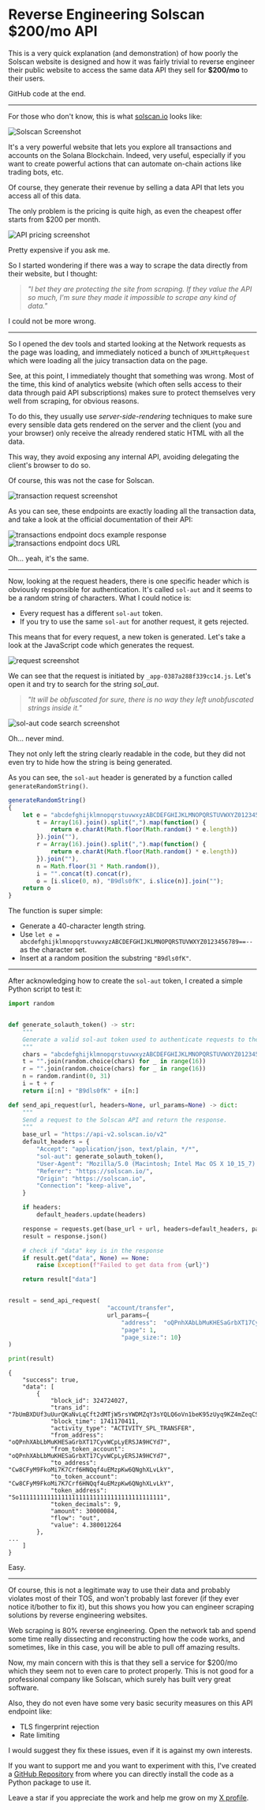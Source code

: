 # Reverse Engineering Solscan $200/mo API

This is a very quick explanation (and demonstration) of how poorly the Solscan website is designed and how it was fairly trivial to reverse engineer their public website to access the same data API they sell for **$200/mo** to their users.

GitHub code at the end.

---

For those who don't know, this is what [solscan.io](https://solscan.io/) looks like:

![Solscan Screenshot](/assets/solscan-screenshot-1.jpg)

It's a very powerful website that lets you explore all transactions and accounts on the Solana Blockchain. Indeed, very useful, especially if you want to create powerful actions that can automate on-chain actions like trading bots, etc.

Of course, they generate their revenue by selling a data API that lets you access all of this data.

The only problem is the pricing is quite high, as even the cheapest offer starts from $200 per month.

![API pricing screenshot](/assets/Screenshot%202025-03-05%20at%2012.32.51.png)

Pretty expensive if you ask me.

So I started wondering if there was a way to scrape the data directly from their website, but I thought:

> *"I bet they are protecting the site from scraping. If they value the API so much, I'm sure they made it impossible to scrape any kind of data."*

I could not be more wrong.

---

So I opened the dev tools and started looking at the Network requests as the page was loading, and immediately noticed a bunch of `XMLHttpRequest` which were loading all the juicy transaction data on the page.

See, at this point, I immediately thought that something was wrong. Most of the time, this kind of analytics website (which often sells access to their data through paid API subscriptions) makes sure to protect themselves very well from scraping, for obvious reasons.

To do this, they usually use *server-side-rendering* techniques to make sure every sensible data gets rendered on the server and the client (you and your browser) only receive the already rendered static HTML with all the data.

This way, they avoid exposing any internal API, avoiding delegating the client's browser to do so.

Of course, this was not the case for Solscan.

![transaction request screenshot](/assets/Screenshot%202025-03-05%20at%2012.50.41.png)

As you can see, these endpoints are exactly loading all the transaction data, and take a look at the official documentation of their API:

![transactions endpoint docs example response](/assets/Screenshot%202025-03-05%20at%2012.57.25.png)
![transactions endpoint docs URL](/assets/Screenshot%202025-03-05%20at%2012.58.23.png)

Oh... yeah, it's the same.

---

Now, looking at the request headers, there is one specific header which is obviously responsible for authentication. It's called `sol-aut` and it seems to be a random string of characters. What I could notice is:

- Every request has a different `sol-aut` token.
- If you try to use the same `sol-aut` for another request, it gets rejected.

This means that for every request, a new token is generated. Let's take a look at the JavaScript code which generates the request.

![request screenshot](/assets/Screenshot%202025-03-05%20at%2012.54.21.png)

We can see that the request is initiated by `_app-0387a288f339cc14.js`. Let's open it and try to search for the string *sol_aut*.

> *"It will be obfuscated for sure, there is no way they left unobfuscated strings inside it."*

![sol-aut code search screenshot](/assets/Screenshot%202025-03-05%20at%2013.10.31.png)

Oh... never mind.

They not only left the string clearly readable in the code, but they did not even try to hide how the string is being generated.

As you can see, the `sol-aut` header is generated by a function called `generateRandomString()`.

```javascript
generateRandomString()
{
    let e = "abcdefghijklmnopqrstuvwxyzABCDEFGHIJKLMNOPQRSTUVWXYZ0123456789==--",
        t = Array(16).join().split(",").map(function() {
            return e.charAt(Math.floor(Math.random() * e.length))
        }).join(""),
        r = Array(16).join().split(",").map(function() {
            return e.charAt(Math.floor(Math.random() * e.length))
        }).join(""),
        n = Math.floor(31 * Math.random()),
        i = "".concat(t).concat(r),
        o = [i.slice(0, n), "B9dls0fK", i.slice(n)].join("");
    return o
}
```

The function is super simple:

- Generate a 40-character length string.
- Use `let e = abcdefghijklmnopqrstuvwxyzABCDEFGHIJKLMNOPQRSTUVWXYZ0123456789==--` as the character set.
- Insert at a random position the substring `"B9dls0fK"`.

---

After acknowledging how to create the `sol-aut` token, I created a simple Python script to test it:

```python
import random


def generate_solauth_token() -> str:
    """
    Generate a valid sol-aut token used to authenticate requests to the Solscan API.
    """
    chars = "abcdefghijklmnopqrstuvwxyzABCDEFGHIJKLMNOPQRSTUVWXYZ0123456789==--"
    t = "".join(random.choice(chars) for _ in range(16))
    r = "".join(random.choice(chars) for _ in range(16))
    n = random.randint(0, 31)
    i = t + r
    return i[:n] + "B9dls0fK" + i[n:]

def send_api_request(url, headers=None, url_params=None) -> dict:
    """
    Send a request to the Solscan API and return the response.
    """
    base_url = "https://api-v2.solscan.io/v2"
    default_headers = {
        "Accept": "application/json, text/plain, */*",
        "sol-aut": generate_solauth_token(),
        "User-Agent": "Mozilla/5.0 (Macintosh; Intel Mac OS X 10_15_7) AppleWebKit/537.36 (KHTML, like Gecko) Chrome/119.0.0.0 Safari/537.36",
        "Referer": "https://solscan.io/",
        "Origin": "https://solscan.io",
        "Connection": "keep-alive",
    }

    if headers:
        default_headers.update(headers)

    response = requests.get(base_url + url, headers=default_headers, params=url_params)
    result = response.json()

    # check if "data" key is in the response
    if result.get("data", None) == None:
        raise Exception(f"Failed to get data from {url}")

    return result["data"]


result = send_api_request(
                            "account/transfer", 
                            url_params={
                                "address":  "oQPnhXAbLbMuKHESaGrbXT17CyvWCpLyERSJA9HCYd7", 
                                "page": 1, 
                                "page_size:": 10}
)

print(result)

```

```console
{
    "success": true,
    "data": [
        {
            "block_id": 324724027,
            "trans_id": "7bUmBXDUf3uUurQKaNvLqCft2dMTjW5rsYWDMZqY3sYQLQ6oVn1beK95zUyq9KZ4mZeqCS3BEJ53BFvwLX7cNy8",
            "block_time": 1741170411,
            "activity_type": "ACTIVITY_SPL_TRANSFER",
            "from_address": "oQPnhXAbLbMuKHESaGrbXT17CyvWCpLyERSJA9HCYd7",
            "from_token_account": "oQPnhXAbLbMuKHESaGrbXT17CyvWCpLyERSJA9HCYd7",
            "to_address": "Cw8CFyM9FkoMi7K7Crf6HNQqf4uEMzpKw6QNghXLvLkY",
            "to_token_account": "Cw8CFyM9FkoMi7K7Crf6HNQqf4uEMzpKw6QNghXLvLkY",
            "token_address": "So11111111111111111111111111111111111111111",
            "token_decimals": 9,
            "amount": 30000084,
            "flow": "out",
            "value": 4.380012264
        },
...
    ]
}
```
Easy.

---

Of course, this is not a legitimate way to use their data and probably violates most of their TOS, and won't probably last forever (if they ever notice it/bother to fix it), but this shows you how you can engineer scraping solutions by reverse engineering websites.

Web scraping is 80% reverse engineering. Open the network tab and spend some time really dissecting and reconstructing how the code works, and sometimes, like in this case, you will be able to pull off amazing results.

Now, my main concern with this is that they sell a service for $200/mo which they seem not to even care to protect properly. This is not good for a professional company like Solscan, which surely has built very great software.

Also, they do not even have some very basic security measures on this API endpoint like:

- TLS fingerprint rejection
- Rate limiting

I would suggest they fix these issues, even if it is against my own interests.

If you want to support me and you want to experiment with this, I've created a [GitHub Repository](https://github.com/paoloechoes/free-solscan-api/tree/main) from where you can directly install the code as a Python package to use it.

Leave a star if you appreciate the work and help me grow on my [X profile](https://x.com/paoloechoes).
